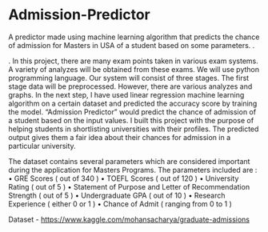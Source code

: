 # Admission-Predictor
A predictor made using machine learning algorithm that predicts the chance of admission for Masters in USA of a student based on some parameters.
.

.
In this project, there are many exam points taken in various exam systems. A variety of analyzes will be obtained from these exams. We will use python programming language. Our system will consist of three stages. The first stage data will be preprocessed. However, there are various analyzes and graphs. In the next step, I have used linear regression machine learning algorithm on a certain dataset and predicted the accuracy score by training the model.
“Admission Predictor” would predict the chance of admission of a student based on the input values.
I built this project with the purpose of helping students in shortlisting universities with their profiles. The predicted output gives them a fair idea about their chances for admission in a particular university.

The dataset contains several parameters which are considered important during the application for Masters Programs. The parameters included are :
•	GRE Scores ( out of 340 )
•	TOEFL Scores ( out of 120 )
•	University Rating ( out of 5 )
•	Statement of Purpose and Letter of Recommendation Strength ( out of 5 )
•	Undergraduate GPA ( out of 10 )
•	Research Experience ( either 0 or 1 )
•	Chance of Admit ( ranging from 0 to 1 )

Dataset -  https://www.kaggle.com/mohansacharya/graduate-admissions
